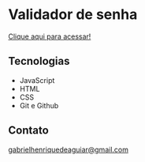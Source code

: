  # Validador de senha

 [Clique aqui para acessar!](https://gabrielaguiar1573.github.io/validarSenha/)

## Tecnologias

- JavaScript
- HTML
- CSS
- Git e Github

## Contato

gabrielhenriquedeaguiar@gmail.com
